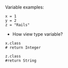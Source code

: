 Variable examples:

```
x = 1
y = 2
z = "Rails"
```

- How view type variable?

```
x.class
# return Integer

z.class
#return String
```
